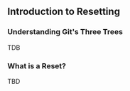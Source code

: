 Introduction to Resetting
-------------------------

### Understanding Git's Three Trees ###

TDB

<!--
HEAD, Index, Working Directory

Maybe snapshot is a better name than tree.
-->

### What is a Reset? ###

TBD

<!-- Changes the state of one or more trees -->
